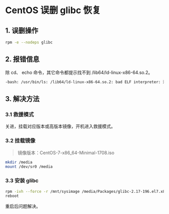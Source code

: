 # CentOS 误删 glibc 恢复

## 1. 误删操作

```bash
rpm -e --nodeps glibc
```

## 2. 报错信息

除 cd、 echo 命令，其它命令都提示找不到 /lib64/ld-linux-x86-64.so.2。

```bash
-bash: /usr/bin/ls: /lib64/ld-linux-x86-64.so.2: bad ELF interpreter: 没有那个文件或目录
```

## 3. 解决方法

### 3.1 救援模式

关进，挂载对应版本或高版本镜像，开机进入救援模式。

### 3.2 挂载镜像

> 镜像版本：CentOS-7-x86_64-Minimal-1708.iso

```bash
mkdir /media
mount /dev/sr0 /media
```

### 3.3 安装 glibc

```bash
rpm -ivh --force -r /mnt/sysimage /media/Packages/glibc-2.17-196.el7.x86_64.rpm
reboot
```

重启后问题解决。